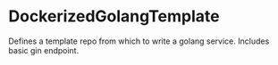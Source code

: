 # DockerizedGolangTemplate
Defines a template repo from which to write a golang service. Includes basic gin endpoint.
